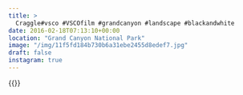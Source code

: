 ```yaml
---
title: >
  Craggle#vsco #VSCOfilm #grandcanyon #landscape #blackandwhite
date: 2016-02-18T07:13:10+00:00
location: "Grand Canyon National Park"
image: "/img/11f5fd184b730b6a31ebe2455d8edef7.jpg"
draft: false
instagram: true
---
```


{{<photo src="/img/11f5fd184b730b6a31ebe2455d8edef7.jpg">}}
